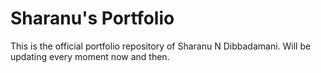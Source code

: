 # Sharanu's Portfolio
This is the official portfolio repository of Sharanu N Dibbadamani. Will be updating every moment now and then.
